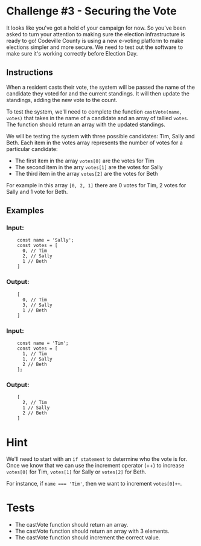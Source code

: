 # Challenge #3 - Securing the Vote
It looks like you've got a hold of your campaign for now. So you've been asked to turn your attention to making sure the election infrastructure is ready to go! Codeville County is using a new e-voting platform to make elections simpler and more secure. We need to test out the software to make sure it's working correctly before Election Day.

## Instructions
When a resident casts their vote, the system will be passed the name of the candidate they voted for and the current standings. It will then update the standings, adding the new vote to the count.

To test the system, we'll need to complete the function `castVote(name, votes)` that takes in the name of a candidate and an array of tallied `votes`. The function should return an array with the updated standings.

We will be testing the system with three possible candidates: Tim, Sally and Beth. Each item in the votes array represents the number of votes for a particular candidate:

- The first item in the array `votes[0]` are the votes for Tim
- The second item in the arry `votes[1]` are the votes for Sally
- The third item in the array `votes[2]` are the votes for Beth

For example in this array `[0, 2, 1]` there are 0 votes for Tim, 2 votes for Sally and 1 vote for Beth.

## Examples

### Input:
```
    const name = 'Sally';
    const votes = [
      0, // Tim
      2, // Sally
      1 // Beth
    ]
```

### Output:
```
    [
      0, // Tim
      3, // Sally
      1 // Beth
    ]
```

### Input:
```
    const name = 'Tim';
    const votes = [
      1, // Tim
      1, // Sally
      2 // Beth
    ];
```

### Output:
```
    [
      2, // Tim
      1 // Sally
      2 // Beth
    ]
```

# Hint
We'll need to start with an `if statement` to determine who the vote is for. Once we know that we can use the increment operator (++) to increase `votes[0]` for Tim, `votes[1]` for Sally or `votes[2]` for Beth.

For instance, if `name === 'Tim'`, then we want to increment `votes[0]++`.

# Tests
- The castVote function should return an array.
- The castVote function should return an array with 3 elements.
- The castVote function should increment the correct value.
